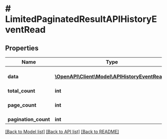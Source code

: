 # # LimitedPaginatedResultAPIHistoryEventRead

## Properties

Name | Type | Description | Notes
------------ | ------------- | ------------- | -------------
**data** | [**\OpenAPI\Client\Model\APIHistoryEventRead[]**](APIHistoryEventRead.md) | List of Api History Events |
**total_count** | **int** |  |
**page_count** | **int** |  | [optional] [default to 0]
**pagination_count** | **int** |  |

[[Back to Model list]](../../README.md#models) [[Back to API list]](../../README.md#endpoints) [[Back to README]](../../README.md)
